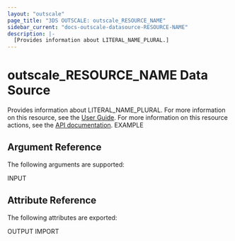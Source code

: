 ```yaml
---
layout: "outscale"
page_title: "3DS OUTSCALE: outscale_RESOURCE_NAME"
sidebar_current: "docs-outscale-datasource-RESOURCE-NAME"
description: |-
  [Provides information about LITERAL_NAME_PLURAL.]
---
```


# outscale_RESOURCE_NAME Data Source

Provides information about LITERAL_NAME_PLURAL.
For more information on this resource, see the [User Guide](LINK_UG).
For more information on this resource actions, see the [API documentation](LINK_API).
EXAMPLE
## Argument Reference

The following arguments are supported:

INPUT
## Attribute Reference

The following attributes are exported:

OUTPUT
IMPORT